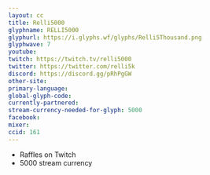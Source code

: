 ```yaml
---
layout: cc
title: Relli5000
glyphname: RELLI5000
glyphurl: https://i.glyphs.wf/glyphs/Relli5Thousand.png
glyphwave: 7
youtube: 
twitch: https://twitch.tv/relli5000
twitter: https://twitter.com/relli5k
discord: https://discord.gg/pRhPgGW
other-site: 
primary-language: 
global-glyph-code: 
currently-partnered: 
stream-currency-needed-for-glyph: 5000
facebook: 
mixer: 
ccid: 161
---
```

* Raffles on Twitch
* 5000 stream currency
